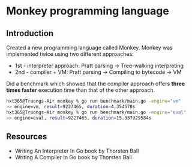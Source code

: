 # Monkey programming language

## Introduction

Created a new programming language called Monkey.
Monkey was implemented twice using two different approaches: 
- 1st - interpreter approach: Pratt parsing -> Tree-walking interpreting
- 2nd - compiler + VM: Pratt parsing -> Compiling to bytecode -> VM

Did a benchmark which showed that the compiler approach offers **three times faster** execution time than that of the other approach.  

```bash
hxt365@Truongs-Air monkey % go run benchmark/main.go -engine="vm"
>> engine=vm, result=9227465, duration=4.354578s
hxt365@Truongs-Air monkey % go run benchmark/main.go -engine="eval"
>> engine=eval, result=9227465, duration=15.337929584s
```

## Resources

- Writing An Interpreter In Go book by Thorsten Ball
- Writing A Compiler In Go book by Thorsten Ball